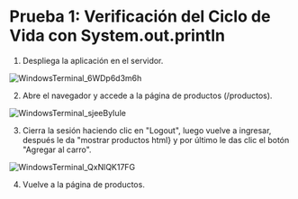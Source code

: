 # Prueba 1: Verificación del Ciclo de Vida con System.out.println

1. Despliega la aplicación en el servidor.

![WindowsTerminal_6WDp6d3m6h](https://github.com/user-attachments/assets/fe212916-df87-4ebd-ba3b-e3590f85c0f2)

2. Abre el navegador y accede a la página de productos (/productos).

![WindowsTerminal_sjeeByIule](https://github.com/user-attachments/assets/8175fa6a-d87e-4392-89e3-5a839d6b6c70)

3. Cierra la sesión haciendo clic en "Logout", luego vuelve a ingresar, después le da "mostrar productos html} y por último le das clic el botón "Agregar al carro".

 

![WindowsTerminal_QxNlQK17FG](https://github.com/user-attachments/assets/267621f4-dc72-4521-afdd-2849f511b588)

4. Vuelve a la página de productos.





